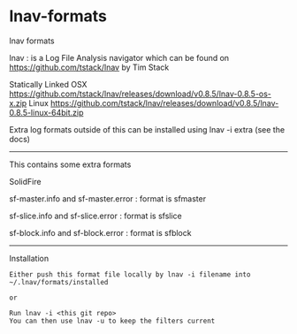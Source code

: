 # lnav-formats
lnav formats

lnav : is a Log File Analysis navigator which can be found on https://github.com/tstack/lnav by Tim Stack

Statically Linked
OSX       https://github.com/tstack/lnav/releases/download/v0.8.5/lnav-0.8.5-os-x.zip
Linux     https://github.com/tstack/lnav/releases/download/v0.8.5/lnav-0.8.5-linux-64bit.zip

Extra log formats outside of this can be installed using lnav -i extra (see the docs)


------------------------------------------------------------------------------------------------------------------------
This contains some extra formats 

SolidFire

  sf-master.info and sf-master.error    : format is sfmaster
 
  sf-slice.info and sf-slice.error      : format is sfslice
 
  sf-block.info and sf-block.error      : format is sfblock
  
  ------------------------------------------------------------------------------------------------------------------------
  Installation 
    
    Either push this format file locally by lnav -i filename into ~/.lnav/formats/installed
    
    or
    
    Run lnav -i <this git repo>
    You can then use lnav -u to keep the filters current
